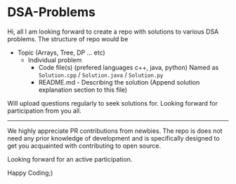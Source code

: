 # DSA-Problems

Hi, all I am looking forward to create a repo with solutions to various DSA problems.
The structure of repo would be
- Topic (Arrays, Tree, DP ... etc)
  - Individual problem
    - Code file(s) (prefered languages c++, java, python) Named as `Solution.cpp` / `Solution.java` / `Solution.py`
    - README.md - Describing the solution (Append solution explanation section to this file)
    
Will upload questions regularly to seek solutions for. Looking forward for participation from you all.

---

We highly appreciate PR contributions from newbies. The repo is does not need any prior knowledge of development and is specifically designed to get you acquainted with contributing to open source.

Looking forward for an active participation.

Happy Coding;)
